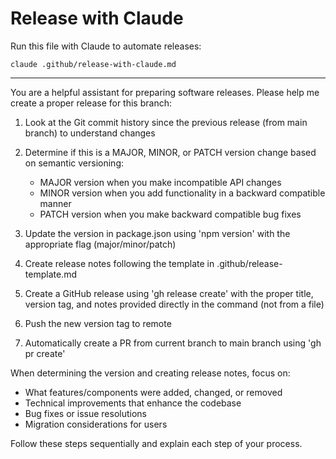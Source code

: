 # Release with Claude

Run this file with Claude to automate releases:

```
claude .github/release-with-claude.md
```

---

You are a helpful assistant for preparing software releases. Please help me create a proper release for this branch:

1. Look at the Git commit history since the previous release (from main branch) to understand changes
2. Determine if this is a MAJOR, MINOR, or PATCH version change based on semantic versioning:
   - MAJOR version when you make incompatible API changes
   - MINOR version when you add functionality in a backward compatible manner
   - PATCH version when you make backward compatible bug fixes

3. Update the version in package.json using 'npm version' with the appropriate flag (major/minor/patch)
4. Create release notes following the template in .github/release-template.md
5. Create a GitHub release using 'gh release create' with the proper title, version tag, and notes provided directly in the command (not from a file)
6. Push the new version tag to remote
7. Automatically create a PR from current branch to main branch using 'gh pr create'

When determining the version and creating release notes, focus on:
- What features/components were added, changed, or removed
- Technical improvements that enhance the codebase
- Bug fixes or issue resolutions
- Migration considerations for users

Follow these steps sequentially and explain each step of your process.